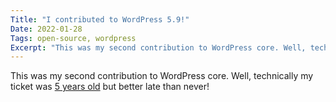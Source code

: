 ```yaml
---
Title: "I contributed to WordPress 5.9!"
Date: 2022-01-28
Tags: open-source, wordpress
Excerpt: "This was my second contribution to WordPress core. Well, technically my ticket was 5 years old but better late than never!"
---
```


This was my second contribution to WordPress core. Well, technically my ticket was [5 years old](https://core.trac.wordpress.org/ticket/38942) but better late than never! 